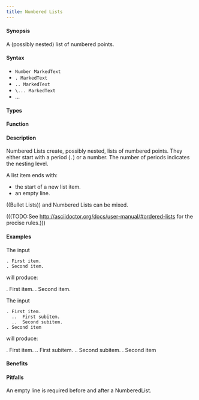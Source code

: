 ```yaml
---
title: Numbered Lists
---
```


#### Synopsis

A (possibly nested) list of numbered points.

#### Syntax

* `Number MarkedText`
* `. MarkedText`
* `.. MarkedText`
* `\... MarkedText`
* ...


#### Types

#### Function

#### Description

Numbered Lists create, possibly nested, lists of numbered points.
They either start with a period (`.`) or a number. The number of periods indicates the nesting level.

A list item ends with:

*  the start of a new list item.
*  an empty line.

((Bullet Lists)) and Numbered Lists can be mixed.

(((TODO:See http://asciidoctor.org/docs/user-manual/#ordered-lists for the precise rules.)))

#### Examples

The input

```
. First item.
. Second item.
```

will produce:

. First item.
. Second item.

The input

```
. First item.
  ..  First subitem.
  ..  Second subitem.
. Second item
```

will produce:

. First item.
  ..  First subitem.
  ..  Second subitem.
. Second item

#### Benefits

#### Pitfalls

An empty line is required before and after a NumberedList.

